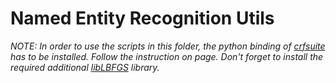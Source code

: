 # Named Entity Recognition Utils

_NOTE: In order to use the scripts in this folder, the python binding of [crfsuite](http://www.chokkan.org/software/crfsuite/) has to be installed. Follow the instruction on page. Don't forget to install the required additional [libLBFGS](http://www.chokkan.org/software/liblbfgs/) library._